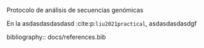 Protocolo de análisis de secuencias genómicas 

En la asdasdasdasdasd :cite:p:`liu2021practical`, asdasdasdasdgf






bibliography:: docs/references.bib


